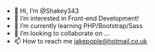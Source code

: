 - 👋 Hi, I’m @Shakey343
- 👀 I’m interested in Front-end Development!
- 🌱 I’m currently learning PHP/Bootstrap/Sass
- 💞️ I’m looking to collaborate on ...
- 📫 How to reach me jakepople@hotmail.co.uk

<!---
Shakey343/Shakey343 is a ✨ special ✨ repository because its `README.md` (this file) appears on your GitHub profile.
You can click the Preview link to take a look at your changes.
--->
